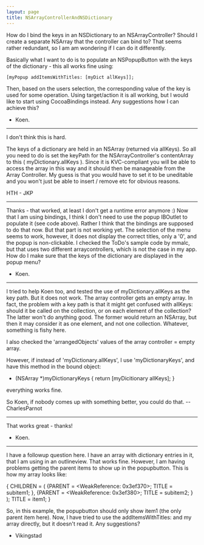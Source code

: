 ```yaml
---
layout: page
title: NSArrayControllerAndNSDictionary
---
```


How do I bind the keys in an NSDictionary to an NSArrayController? Should I create a separate NSArray that the controller can bind to? That seems rather redundant, so I am am wondering if I can do it differently.

Basically what I want to do is to populate an NSPopupButton with the keys of the dictionary - this all works fine using:

    [myPopup addItemsWithTitles: [myDict allKeys]];

Then, based on the users selection, the corresponding value of the key is used for some operation. Using target/action it is all working, but I would like to start using CocoaBindings instead. Any suggestions how I can achieve this?

- Koen.

----

I don't think this is hard.

The keys of a dictionary are held in an NSArray (returned via allKeys).  So all you need to do is set the keyPath for the NSArrayController's contentArray to this ( myDictionary.allKeys ).  Since it is KVC-compliant you will be able to access the array in this way and it should then be manageable from the Array Controller.  My guess is that you would have to set it to be uneditable and you won't just be able to insert / remove etc for obvious reasons.

HTH - JKP

----

Thanks - that worked, at least I don't get a runtime error anymore :) Now that I am using bindings, I think I don't need to use the popup IBOutlet to populate it (see code above). Rather I think that the bindings are supposed to do that now. But that part is not working yet. The selection of the menu seems to work, however, it does not display the correct titles, only a '0', and the popup is non-clickable.  I checked the ToDo's sample code by mmalc, but that uses two different arraycontrollers, which is not the case in my app. How do I make sure that the keys of the dictionary are displayed in the popup menu? 

- Koen.

----
I tried to help Koen too, and tested the use of myDictionary.allKeys as the key path. But it does not work. The array controller gets an empty array. In fact, the problem with a key path is that it might get confused with allKeys: should it be called on the collection, or on each element of the collection? The latter won't do anything good. The former would return an NSArray, but then it may consider it as one element, and not one collection. Whatever, something is fishy here.

I also checked the 'arrangedObjects' values of the array controller = empty array.

However, if instead of 'myDictionary.allKeys', I use 'myDictionaryKeys', and have this method in the bound object:

    
- (NSArray *)myDictionaryKeys
{
    return [myDicitionary allKeys];
}


everything works fine.

So Koen, if nobody comes up with something better, you could do that. -- CharlesParnot

----
That works great - thanks!

- Koen.

----

I have a followup question here. I have an array with dictionary entries in it, that I am using in an outlineview. That works fine. However, I am having problems getting the parent items to show up in the popupbutton. This is how my array looks like:

    
{
        CHILDREN = (
            {PARENT = <WeakReference: 0x3ef370>; TITLE = subitem1; }, 
            {PARENT = <WeakReference: 0x3ef380>; TITLE = subitem2; }
        ); 
        TITLE = item1; 
    }


So, in this example, the popupbutton should only show item1 (the only parent item here).
Now, I have tried to use the addItemsWithTitles: and my array directly, but it doesn't read it. Any suggestions?

- Vikingstad

